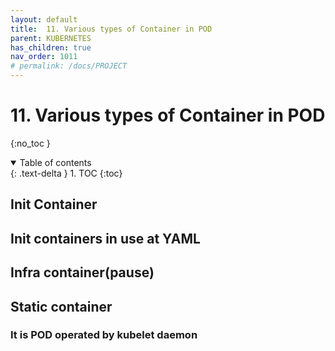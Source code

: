 ```yaml
---
layout: default
title:  11. Various types of Container in POD
parent: KUBERNETES
has_children: true
nav_order: 1011
# permalink: /docs/PROJECT
---
```


# 11. Various types of Container in POD

{:no_toc }

<details open markdown="block">  
  <summary>
    Table of contents
  </summary>
  {: .text-delta }
1. TOC  
{:toc}
</details>

## Init Container

## Init containers in use at YAML

## Infra container(pause)

## Static container  

### It is POD operated by kubelet daemon  
